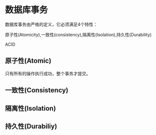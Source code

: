 # 数据库事务

数据库事务由严格的定义，它必须满足4个特性：

原子性(Atomicity),一致性(consistency),隔离性(Isolation),持久性(Durability)

ACID

## 原子性(Atomic)

只有所有的操作执行成功，整个事务才提交。

## 一致性(Consistency)

## 隔离性(Isolation)

## 持久性(Durabiliy)